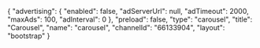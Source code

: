 {
    "advertising": {
        "enabled": false,
        "adServerUrl": null,
        "adTimeout": 2000,
        "maxAds": 100,
        "adInterval": 0
    },
    "preload": false,
    "type": "carousel",
    "title": "Carousel",
    "name": "carousel",
    "channelId": "66133904",
    "layout": "bootstrap"
}